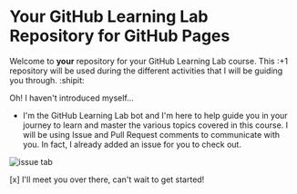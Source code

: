 # Your GitHub Learning Lab Repository for GitHub Pages

Welcome to **your** repository for your GitHub Learning Lab course. This :+1 repository will be used during the different activities that I will be guiding you through. :shipit:

Oh! I haven't introduced myself...

- I'm the GitHub Learning Lab bot and I'm here to help guide you in your journey to learn and master the various topics covered in this course. I will be using Issue and Pull Request comments to communicate with you. In fact, I already added an issue for you to check out.

![issue tab](https://lab.github.com/public/images/issue_tab.png)

[x] I'll meet you over there, can't wait to get started!
